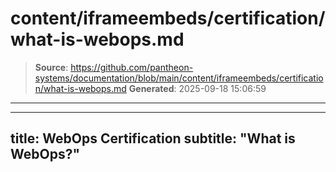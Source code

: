 # content/iframeembeds/certification/what-is-webops.md

> **Source**: https://github.com/pantheon-systems/documentation/blob/main/content/iframeembeds/certification/what-is-webops.md
> **Generated**: 2025-09-18 15:06:59

---

---
title: WebOps Certification
subtitle: "What is WebOps?"
---

<Partial file="certification-guide/what-is-webops.md" />
